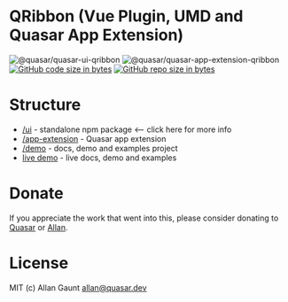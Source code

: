 QRibbon (Vue Plugin, UMD and Quasar App Extension)
===

![@quasar/quasar-ui-qribbon](https://img.shields.io/npm/v/@quasar/quasar-ui-qribbon.svg?label=@quasar/quasar-ui-qribbon)
![@quasar/quasar-app-extension-qribbon](https://img.shields.io/npm/v/@quasar/quasar-app-extension-qribbon.svg?label=@quasar/quasar-app-extension-qribbon)
[![GitHub code size in bytes](https://img.shields.io/github/languages/code-size/quasarframework/quasar-ui-qribbon.svg)]()
[![GitHub repo size in bytes](https://img.shields.io/github/repo-size/quasarframework/quasar-ui-qribbon.svg)]()

# Structure

* [/ui](ui) - standalone npm package <-- click here for more info
* [/app-extension](app-extension) - Quasar app extension
* [/demo](demo) - docs, demo and examples project
* [live demo](https://quasarframework.github.io/quasar-ui-qribbon/docs) - live docs, demo and examples

# Donate
If you appreciate the work that went into this, please consider donating to [Quasar](https://donate.quasar.dev) or [Allan](https://github.com/sponsors/webnoob).

# License
MIT (c) Allan Gaunt <allan@quasar.dev>
